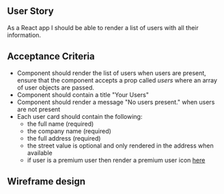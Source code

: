 ## User Story

As a React app I should be able to render a list of users with all their information.

## Acceptance Criteria

- Component should render the list of users when users are present, ensure that the component accepts a prop called _users_ where an array of user objects are passed.
- Component should contain a title "Your Users"
- Component should render a message "No users present." when users are not present
- Each user card should contain the following:
  - the full name (required)
  - the company name (required)
  - the full address (required)
  - the street value is optional and only rendered in the address when available
  - if user is a premium user then render a premium user icon [here](https://fontawesome.com/icons/crown?f=classic&s=solid)

## Wireframe design
